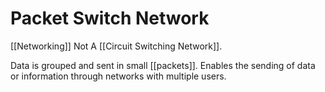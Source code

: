 # Packet Switch Network
[[Networking]]
Not A [[Circuit Switching Network]].

Data is grouped and sent in small [[packets]]. Enables the sending of data or information through networks with multiple users.